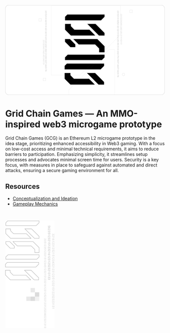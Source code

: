 ![Grid Chain Games Banner](https://github.com/ATrnd/GridChainGames/blob/main/_img/GCG_banner_0.1.png?raw=true)

# Grid Chain Games — An MMO-inspired web3 microgame prototype

Grid Chain Games (GCG) is an Ethereum L2 microgame prototype in the idea stage, prioritizing enhanced accessibility in Web3 gaming.
With a focus on low-cost access and minimal technical requirements, it aims to reduce barriers to participation.
Emphasizing simplicity, it streamlines setup processes and advocates minimal screen time for users.
Security is a key focus, with measures in place to safeguard against automated and direct attacks, ensuring a secure gaming environment for all.

## Resources
- [Conceptualization and Ideation](https://github.com/ATrnd/GridChainGames/blob/main/_doc/Conceptualization_and_Ideation.md)
- [Gameplay Mechanics](https://github.com/ATrnd/GridChainGames/blob/main/_doc/Gameplay_Mechanics.md)


<br>

![Grid Chain Games Footer](https://github.com/ATrnd/GridChainGames/blob/main/_img/GCG_footer_0.2.png?raw=true)

